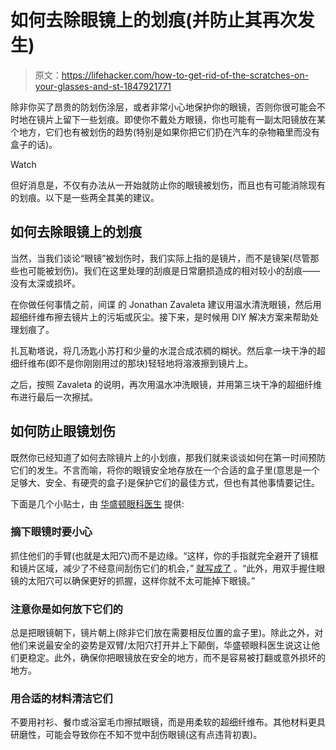 # 如何去除眼镜上的划痕(并防止其再次发生)

> 原文：<https://lifehacker.com/how-to-get-rid-of-the-scratches-on-your-glasses-and-st-1847921771>

除非你买了昂贵的防划伤涂层，或者非常小心地保护你的眼镜，否则你很可能会不时地在镜片上留下一些划痕。即使你不戴处方眼镜，你也可能有一副太阳镜放在某个地方，它们也有被划伤的趋势(特别是如果你把它们扔在汽车的杂物箱里而没有盒子的话)。

Watch

但好消息是，不仅有办法从一开始就防止你的眼镜被划伤，而且也有可能消除现有的划痕。以下是一些两全其美的建议。

## 如何去除眼镜上的划痕

当然，当我们谈论“眼镜”被划伤时，我们实际上指的是镜片，而不是镜架(尽管那些也可能被划伤)。我们在这里处理的刮痕是日常磨损造成的相对较小的刮痕——没有太深或损坏。

在你做任何事情之前，间谍 的 Jonathan Zavaleta 建议用温水清洗眼镜，然后用超细纤维布擦去镜片上的污垢或灰尘。接下来，是时候用 DIY 解决方案来帮助处理划痕了。

扎瓦勒塔说，将几汤匙小苏打和少量的水混合成浓稠的糊状。然后拿一块干净的超细纤维布(即不是你刚刚用过的那块)轻轻地将溶液擦到镜片上。

之后，按照 Zavaleta 的说明，再次用温水冲洗眼镜，并用第三块干净的超细纤维布进行最后一次擦拭。

## 如何防止眼镜划伤

既然你已经知道了如何去除镜片上的小划痕，那我们就来谈谈如何在第一时间预防它们的发生。不言而喻，将你的眼镜安全地存放在一个合适的盒子里(意思是一个足够大、安全、有硬壳的盒子)是保护它们的最佳方式，但也有其他事情要记住。

下面是几个小贴士，由 [华盛顿眼科医生](https://www.washingtoneyedoctors.com/2021/02/18/how-to-prevent-your-lenses-from-scratching/) 提供:

### 摘下眼镜时要小心

抓住他们的手臂(也就是太阳穴)而不是边缘。“这样，你的手指就完全避开了镜框和镜片区域，减少了不经意间刮伤它们的机会，” [就写成了](https://www.washingtoneyedoctors.com/2021/02/18/how-to-prevent-your-lenses-from-scratching/) 。“此外，用双手握住眼镜的太阳穴可以确保更好的抓握，这样你就不太可能掉下眼镜。”

### 注意你是如何放下它们的

总是把眼镜朝下，镜片朝上(除非它们放在需要相反位置的盒子里)。除此之外，对他们来说最安全的姿势是双臂/太阳穴打开并上下颠倒，华盛顿眼科医生说这让他们更稳定。此外，确保你把眼镜放在安全的地方，而不是容易被打翻或意外损坏的地方。

### 用合适的材料清洁它们

不要用衬衫、餐巾或浴室毛巾擦拭眼镜，而是用柔软的超细纤维布。其他材料更具研磨性，可能会导致你在不知不觉中刮伤眼镜(这有点违背初衷)。